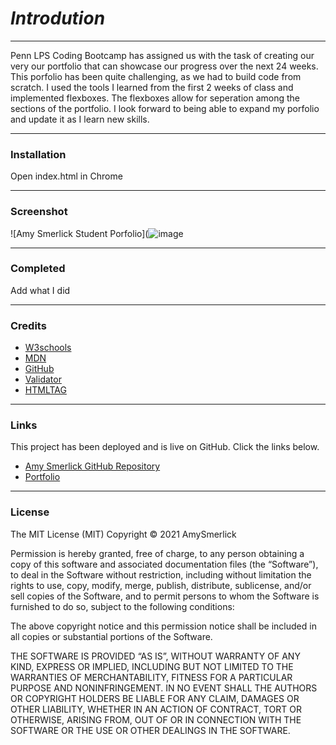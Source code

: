 <Portfolio>

# _**Introdution**_
***
Penn LPS Coding Bootcamp has assigned us with the task of creating our very our portfolio that can showcase our progress over the next 24 weeks. This porfolio has been quite challenging, as we had to build code from scratch. I used the tools I learned from the first 2 weeks of class and implemented flexboxes. The flexboxes allow for seperation among the sections of the portfolio. I look forward to being able to expand my porfolio and update it as I learn new skills.

***
### __Installation__


Open index.html in Chrome

***
### __Screenshot__
![Amy Smerlick Student Porfolio](![image](https://user-images.githubusercontent.com/77814900/110884280-e0aa9f80-82b2-11eb-990e-52f147299eed.png)
***

### __Completed__


Add what I did

***
### __Credits__

- [W3schools](https://www.w3schools.com/)
- [MDN](https://developer.mozilla.org/en-US/docs/Web/CSS/CSS_Selectors)
- [GitHub](https://coding-boot-camp.github.io/full-stack/github/professional-readme-guide)
- [Validator](https://validator.w3.org/)
- [HTMLTAG](https://medium.com/@zac_heisey/7-alternatives-to-the-div-html-tag-7c888c7b5036)

***
### __Links__

This project has been deployed and is live on GitHub. Click the links below.

-  [Amy Smerlick GitHub Repository](https://github.com/amysmerlick)
-   [Portfolio](https://amysmerlick.github.io/Porftfolio/)

***
### __License__

The MIT License (MIT)
Copyright © 2021 AmySmerlick

Permission is hereby granted, free of charge, to any person obtaining a copy of this software and associated documentation files (the “Software”), to deal in the Software without restriction, including without limitation the rights to use, copy, modify, merge, publish, distribute, sublicense, and/or sell copies of the Software, and to permit persons to whom the Software is furnished to do so, subject to the following conditions:

The above copyright notice and this permission notice shall be included in all copies or substantial portions of the Software.

THE SOFTWARE IS PROVIDED “AS IS”, WITHOUT WARRANTY OF ANY KIND, EXPRESS OR IMPLIED, INCLUDING BUT NOT LIMITED TO THE WARRANTIES OF MERCHANTABILITY, FITNESS FOR A PARTICULAR PURPOSE AND NONINFRINGEMENT. IN NO EVENT SHALL THE AUTHORS OR COPYRIGHT HOLDERS BE LIABLE FOR ANY CLAIM, DAMAGES OR OTHER LIABILITY, WHETHER IN AN ACTION OF CONTRACT, TORT OR OTHERWISE, ARISING FROM, OUT OF OR IN CONNECTION WITH THE SOFTWARE OR THE USE OR OTHER DEALINGS IN THE SOFTWARE.
